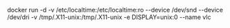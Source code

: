 docker run -d -v /etc/localtime:/etc/localtime:ro --device /dev/snd --device /dev/dri -v /tmp/.X11-unix:/tmp/.X11-unix -e DISPLAY=unix:0 --name vlc
